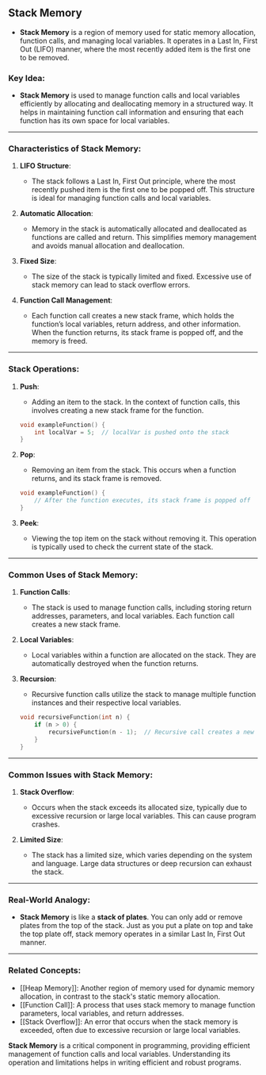 ## Stack Memory

- **Stack Memory** is a region of memory used for static memory allocation, function calls, and managing local variables. It operates in a Last In, First Out (LIFO) manner, where the most recently added item is the first one to be removed.

### Key Idea:
- **Stack Memory** is used to manage function calls and local variables efficiently by allocating and deallocating memory in a structured way. It helps in maintaining function call information and ensuring that each function has its own space for local variables.

---

### Characteristics of Stack Memory:

1. **LIFO Structure**:
   - The stack follows a Last In, First Out principle, where the most recently pushed item is the first one to be popped off. This structure is ideal for managing function calls and local variables.

2. **Automatic Allocation**:
   - Memory in the stack is automatically allocated and deallocated as functions are called and return. This simplifies memory management and avoids manual allocation and deallocation.

3. **Fixed Size**:
   - The size of the stack is typically limited and fixed. Excessive use of stack memory can lead to stack overflow errors.

4. **Function Call Management**:
   - Each function call creates a new stack frame, which holds the function’s local variables, return address, and other information. When the function returns, its stack frame is popped off, and the memory is freed.

---

### Stack Operations:

1. **Push**:
   - Adding an item to the stack. In the context of function calls, this involves creating a new stack frame for the function.

   ```c
   void exampleFunction() {
       int localVar = 5;  // localVar is pushed onto the stack
   }
   ```

2. **Pop**:
   - Removing an item from the stack. This occurs when a function returns, and its stack frame is removed.

   ```c
   void exampleFunction() {
       // After the function executes, its stack frame is popped off
   }
   ```

3. **Peek**:
   - Viewing the top item on the stack without removing it. This operation is typically used to check the current state of the stack.

---

### Common Uses of Stack Memory:

1. **Function Calls**:
   - The stack is used to manage function calls, including storing return addresses, parameters, and local variables. Each function call creates a new stack frame.

2. **Local Variables**:
   - Local variables within a function are allocated on the stack. They are automatically destroyed when the function returns.

3. **Recursion**:
   - Recursive function calls utilize the stack to manage multiple function instances and their respective local variables.

   ```c
   void recursiveFunction(int n) {
       if (n > 0) {
           recursiveFunction(n - 1);  // Recursive call creates a new stack frame
       }
   }
   ```

---

### Common Issues with Stack Memory:

1. **Stack Overflow**:
   - Occurs when the stack exceeds its allocated size, typically due to excessive recursion or large local variables. This can cause program crashes.

2. **Limited Size**:
   - The stack has a limited size, which varies depending on the system and language. Large data structures or deep recursion can exhaust the stack.

---

### Real-World Analogy:

- **Stack Memory** is like a **stack of plates**. You can only add or remove plates from the top of the stack. Just as you put a plate on top and take the top plate off, stack memory operates in a similar Last In, First Out manner.

---

### Related Concepts:

- [[Heap Memory]]: Another region of memory used for dynamic memory allocation, in contrast to the stack's static memory allocation.
- [[Function Call]]: A process that uses stack memory to manage function parameters, local variables, and return addresses.
- [[Stack Overflow]]: An error that occurs when the stack memory is exceeded, often due to excessive recursion or large local variables.

**Stack Memory** is a critical component in programming, providing efficient management of function calls and local variables. Understanding its operation and limitations helps in writing efficient and robust programs.